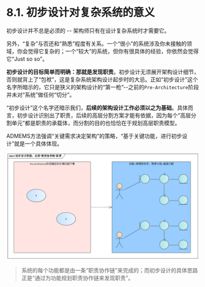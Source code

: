 # 8.1. 初步设计对复杂系统的意义

初步设计并不总是必须的 -- 架构师只有在设计复杂系统时才需要它。

另外，“复杂”与否还和“熟悉”程度有关系。一个“很小”的系统涉及你未接触的领域，你会觉得它复杂的；一个“较大”的系统，但你有很具体的经验，你依然会觉得它“Just so so”。

**初步设计的目标简单而明确：那就是发现职责**。初步设计无须展开架构设计细节，否则就背上了“包袱”，这是复杂系统架构设计起步时的大忌。正如“初步设计”这个名字所暗示的，它只是狭义的架构设计的“第一枪”--之前的`Pre-Architecture`阶段并未对“系统”做任何“切分”。

“初步设计”这个名字还暗示我们，**后续的架构设计工作必须以之为基础**。具体而言，初步设计识别出了职责，后续的高层分割方案才能有依据，因为每个“高层分割单元”都是职责的承载体，而分割的目的也恰恰在于规划高层职责模型。

ADMEMS方法强调“关键需求决定架构”的策略，“基于关键功能，进行初步设计”就是一个具体体现。

![初步设计思路：运用“职责协作链”原理](images/初步设计思路：运用“职责协作链”原理.png)

> 系统的每个功能都是由一条“职责协作链”来完成的；而初步设计的具体思路正是“通过为功能规划职责协作链来发现职责”。
